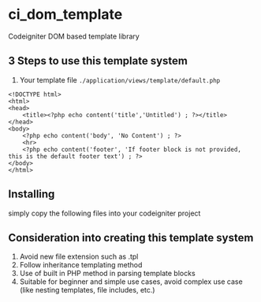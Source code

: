 # ci_dom_template
Codeigniter DOM based template library

## 3 Steps to use this template system
1. Your template file `./application/views/template/default.php`
```
<!DOCTYPE html>
<html>
<head>
	<title><?php echo content('title','Untitled') ; ?></title>
</head>
<body>
	<?php echo content('body', 'No Content') ; ?>
	<hr>
	<?php echo content('footer', 'If footer block is not provided, this is the default footer text') ; ?>
</body>
</html>
```

## Installing
simply copy the following files into your codeigniter project

## Consideration into creating this template system
1. Avoid new file extension such as .tpl
2. Follow inheritance templating method
3. Use of built in PHP method in parsing template blocks
4. Suitable for beginner and simple use cases, avoid complex use case (like nesting templates, file includes, etc.)